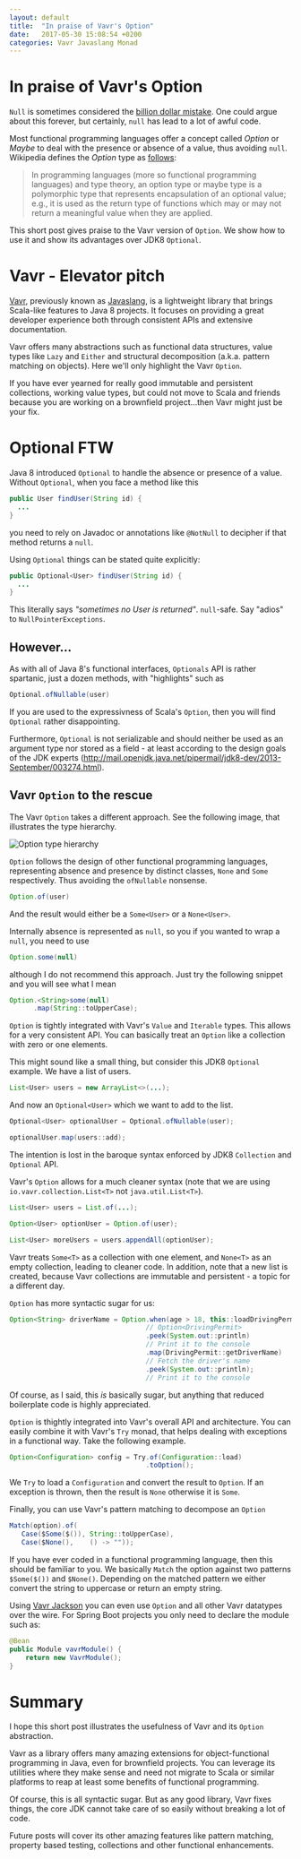 ```yaml
---
layout: default
title:  "In praise of Vavr's Option"
date:   2017-05-30 15:08:54 +0200
categories: Vavr Javaslang Monad
---
```

# In praise of Vavr's Option

`Null` is sometimes considered the [billion dollar mistake](https://www.infoq.com/presentations/Null-References-The-Billion-Dollar-Mistake-Tony-Hoare). One could argue about this forever, but certainly, `null` has lead to a lot of awful code.

Most functional programming languages offer a concept called _Option_ or _Maybe_ to deal with the presence or absence of a value, thus avoiding `null`. Wikipedia defines the _Option_ type as [follows](https://en.wikipedia.org/wiki/Option_type):

>In programming languages (more so functional programming languages) and type theory, an option type or maybe type is a polymorphic type that represents encapsulation of an optional value; e.g., it is used as the return type of functions which may or may not return a meaningful value when they are applied.

This short post gives praise to the Vavr version of `Option`. We show how to use it and show its advantages over JDK8 `Optional`.

# Vavr - Elevator pitch

[Vavr](http://vavr.io), previously known as [Javaslang](http://blog.vavr.io/javaslang-changes-name-to-vavr/), is a lightweight library that brings Scala-like features to Java 8 projects. It focuses on providing a great developer experience both through consistent APIs and extensive documentation.

Vavr offers many abstractions such as functional data structures, value types like `Lazy` and `Either` and structural decomposition (a.k.a. pattern matching on objects). Here we'll only highlight the Vavr `Option`.

If you have ever yearned for really good immutable and persistent collections, working value types, but could not move to Scala and friends because you are working on a brownfield project...then Vavr might just be your fix.

# Optional FTW

Java 8 introduced `Optional` to handle the absence or presence of a value. Without `Optional`, when you face a method like this

```java
public User findUser(String id) {
  ...
}
```

you need to rely on Javadoc or annotations like `@NotNull` to decipher if that method returns a `null`.

Using `Optional` things can be stated quite explicitly:

```java
public Optional<User> findUser(String id) {
  ...
}
```

This literally says _"sometimes no User is returned"_. `null`-safe. Say "adios" to `NullPointerExceptions`.

## However...

As with all of Java 8's functional interfaces, `Optionals` API is rather spartanic, just a dozen methods, with "highlights" such as

```java
Optional.ofNullable(user)
```

If you are used to the expressivness of Scala's `Option`, then you will find `Optional` rather disappointing.

Furthermore, `Optional` is not serializable and should neither be used as an argument type nor stored as a field - at least according to the design goals of the JDK experts (http://mail.openjdk.java.net/pipermail/jdk8-dev/2013-September/003274.html).

## Vavr `Option` to the rescue

The Vavr `Option` takes a different approach. See the following image, that illustrates the type hierarchy.

![Option type hierarchy](https://thepracticaldev.s3.amazonaws.com/i/kz9iowo2wasrtd8j9nia.png)

`Option` follows the design of other functional programming languages, representing absence and presence by distinct classes, `None` and `Some` respectively. Thus avoiding the `ofNullable` nonsense.

```java
Option.of(user)
```

And the result would either be a `Some<User>` or a `None<User>`.

Internally absence is represented as `null`, so you if you wanted to wrap a `null`, you need to use

```java
Option.some(null)
```

although I do not recommend this approach. Just try the following snippet and you will see what I mean

```java
Option.<String>some(null)
      .map(String::toUpperCase);
```


`Option` is tightly integrated with Vavr's `Value` and `Iterable` types. This allows for a very consistent API. You can basically treat an `Option` like a collection with zero or one elements.

This might sound like a small thing, but consider this JDK8 `Optional` example.
We have a list of users.

```java
List<User> users = new ArrayList<>(...);
```

And now an `Optional<User>` which we want to add to the list.

```java
Optional<User> optionalUser = Optional.ofNullable(user);

optionalUser.map(users::add);
```

The intention is lost in the baroque syntax enforced by JDK8 `Collection` and `Optional` API.

Vavr's `Option` allows for a much cleaner syntax (note that we are using `io.vavr.collection.List<T>` not `java.util.List<T>`).

```java
List<User> users = List.of(...);

Option<User> optionUser = Option.of(user);

List<User> moreUsers = users.appendAll(optionUser);
```

Vavr treats `Some<T>` as a collection with one element, and `None<T>` as an empty collection, leading to cleaner code. In addition, note that a new list is created, because Vavr collections are immutable and persistent - a topic for a different day.

`Option` has more syntactic sugar for us:

```java
Option<String> driverName = Option.when(age > 18, this::loadDrivingPermit)
                                  // Option<DrivingPermit>
                                  .peek(System.out::println)
                                  // Print it to the console
                                  .map(DrivingPermit::getDriverName)
                                  // Fetch the driver's name
                                  .peek(System.out::println);
                                  // Print it to the console
```

Of course, as I said, this _is_ basically sugar, but anything that reduced boilerplate code is highly appreciated.

`Option` is thightly integrated into Vavr's overall API and architecture. You can easily combine it with Vavr's `Try` monad, that helps dealing with exceptions in a functional way. Take the following example.

```java
Option<Configuration> config = Try.of(Configuration::load)
                                  .toOption();
```

We `Try` to load a `Configuration` and convert the result to `Option`. If an exception is thrown, then the
result is `None` otherwise it is `Some`.

Finally, you can use Vavr's pattern matching to decompose an `Option`

```java
Match(option).of(
   Case($Some($()), String::toUpperCase),
   Case($None(),    () -> ""));
```

If you have ever coded in a functional programming language, then this should be familiar to you. We basically `Match` the option against two patterns `$Some($())` and `$None()`. Depending on the matched pattern we either convert the string to uppercase or return an empty string.

Using [Vavr Jackson](https://github.com/vavr-io/vavr-jackson) you can even use `Option` and all other Vavr datatypes over the wire. For Spring Boot projects you only need to declare the module such as:

```java
@Bean
public Module vavrModule() {
    return new VavrModule();
}
```

# Summary

I hope this short post illustrates the usefulness of Vavr and its `Option` abstraction.

Vavr as a library offers many amazing extensions for object-functional programming in Java, even for brownfield projects. You can leverage its utilities where they make sense and need not migrate to Scala or similar platforms to reap at least some benefits of functional programming.

Of course, this is all syntactic sugar. But as any good library, Vavr fixes things, the core JDK cannot take care of so easily without breaking a lot of code.

Future posts will cover its other amazing features like pattern matching, property based testing, collections and other functional enhancements.

